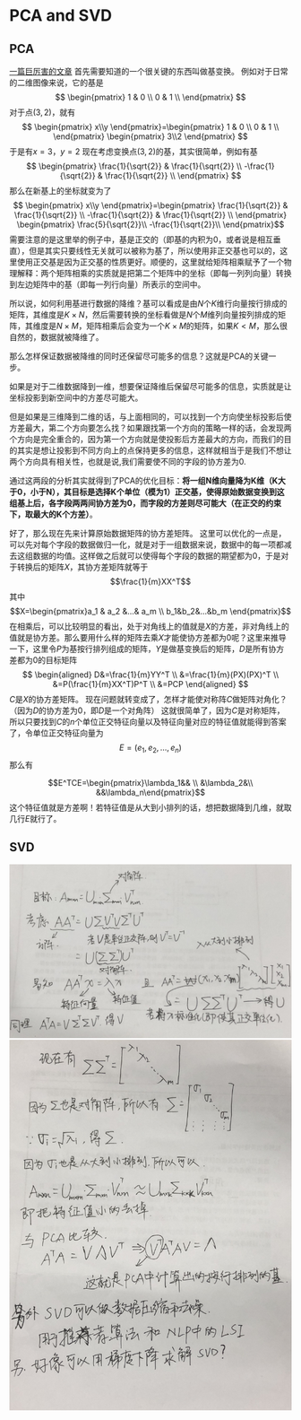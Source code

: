 # PCA and SVD
## PCA
[一篇巨厉害的文章](http://blog.codinglabs.org/articles/pca-tutorial.html)
首先需要知道的一个很关键的东西叫做基变换。
例如对于日常的二维图像来说，它的基是
$$ \begin{pmatrix} 1 & 0 \\ 0 & 1 \\ \end{pmatrix} $$
对于点$(3,2)$，就有
$$ \begin{pmatrix} x\\y \end{pmatrix}=\begin{pmatrix} 1 & 0 \\ 0 & 1 \\ \end{pmatrix}  \begin{pmatrix} 3\\2 \end{pmatrix} $$
于是有$x=3$，$y=2$
现在考虑变换点$(3,2)$的基，其实很简单，例如有基
$$ \begin{pmatrix} \frac{1}{\sqrt{2}} & \frac{1}{\sqrt{2}} \\ -\frac{1}{\sqrt{2}} & \frac{1}{\sqrt{2}} \\ \end{pmatrix} $$
那么在新基上的坐标就变为了
$$ \begin{pmatrix} x\\y \end{pmatrix}=\begin{pmatrix} \frac{1}{\sqrt{2}} & \frac{1}{\sqrt{2}} \\ -\frac{1}{\sqrt{2}} & \frac{1}{\sqrt{2}} \\ \end{pmatrix}  \begin{pmatrix} \frac{5}{\sqrt{2}}\\ -\frac{1}{\sqrt{2}}\\ \end{pmatrix}$$
需要注意的是这里举的例子中，基是正交的（即基的内积为0，或者说是相互垂直），但是其实只要线性无关就可以被称为基了，所以使用非正交基也可以的，这里使用正交基是因为正交基的性质更好。顺便的，这里就给矩阵相乘赋予了一个物理解释：两个矩阵相乘的实质就是把第二个矩阵中的坐标（即每一列列向量）转换到左边矩阵中的基（即每一列行向量）所表示的空间中。

所以说，如何利用基进行数据的降维？基可以看成是由$N$个$K$维行向量按行排成的矩阵，其维度是$K\times N$，然后需要转换的坐标看做是$N$个$M$维列向量按列排成的矩阵，其维度是$N\times M$，矩阵相乘后会变为一个$K\times M$的矩阵，如果$K<M$，那么很自然的，数据就被降维了。

那么怎样保证数据被降维的同时还保留尽可能多的信息？这就是PCA的关键一步。

如果是对于二维数据降到一维，想要保证降维后保留尽可能多的信息，实质就是让坐标投影到新空间中的方差尽可能大。

但是如果是三维降到二维的话，与上面相同的，可以找到一个方向使坐标投影后使方差最大，第二个方向要怎么找？如果跟找第一个方向的策略一样的话，会发现两个方向是完全重合的，因为第一个方向就是使投影后方差最大的方向，而我们的目的其实是想让投影到不同方向上的点保持更多的信息，这样就相当于是我们不想让两个方向具有相关性，也就是说,我们需要使不同的字段的协方差为0.

通过这两段的分析其实就得到了PCA的优化目标：**将一组N维向量降为K维（K大于0，小于N），其目标是选择K个单位（模为1）正交基，使得原始数据变换到这组基上后，各字段两两间协方差为0，而字段的方差则尽可能大（在正交的约束下，取最大的K个方差）**。

好了，那么现在先来计算原始数据矩阵的协方差矩阵。
这里可以优化的一点是，可以先对每个字段的数据做归一化，就是对于一组数据来说，数据中的每一项都减去这组数据的均值。这样做之后就可以使得每个字段的数据的期望都为0，于是对于转换后的矩阵$X$，其协方差矩阵就等于
$$\frac{1}{m}XX^T$$
其中
$$X=\begin{pmatrix}a_1 & a_2 &...& a_m \\ b_1&b_2&...&b_m \end{pmatrix}$$
在相乘后，可以比较明显的看出，处于对角线上的值就是$X$的方差，非对角线上的值就是协方差。那么要用什么样的矩阵去乘$X$才能使协方差都为0呢？这里来推导一下，这里令$P$为基按行排列组成的矩阵，$Y$是做基变换后的矩阵，$D$是所有协方差都为0的目标矩阵
$$
    \begin{aligned}
        D&=\frac{1}{m}YY^T \\
        &=\frac{1}{m}(PX)(PX)^T \\
        &=P(\frac{1}{m}XX^T)P^T \\
        &=PCP
    \end{aligned}
$$
$C$是$X$的协方差矩阵。
现在问题就转变成了，怎样才能使对称阵$C$做矩阵对角化？（因为$D$的协方差为0，即$D$是一个对角阵）
这就很简单了，因为$C$是对称矩阵，所以只要找到$C$的$n$个单位正交特征向量以及特征向量对应的特征值就能得到答案了，令单位正交特征向量为
$$E=(e_1,e_2,...,e_n)$$
那么有

$$E^TCE=\begin{pmatrix}\lambda_1&& \\ &\lambda_2&\\ &&\lambda_n\end{pmatrix}$$
这个特征值就是方差啊！若特征值是从大到小排列的话，想把数据降到几维，就取几行$E$就行了。

## SVD
![图1](pictures/SVD1.jpg)
![图2](pictures/SVD2.jpg)